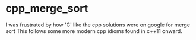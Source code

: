 # cpp_merge_sort
I was frustrated by how 'C' like the cpp solutions were on google for merge sort
This follows some more modern cpp idioms found in c++11 onward.
